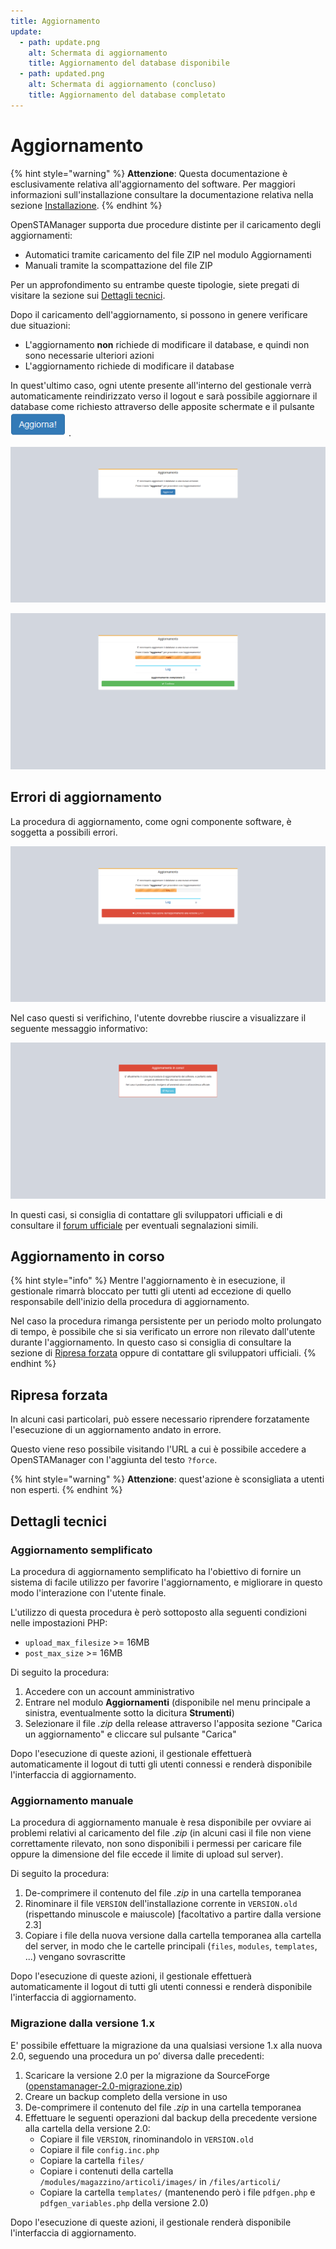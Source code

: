 ```yaml
---
title: Aggiornamento
update:
  - path: update.png
    alt: Schermata di aggiornamento
    title: Aggiornamento del database disponibile
  - path: updated.png
    alt: Schermata di aggiornamento (concluso)
    title: Aggiornamento del database completato
---
```


# Aggiornamento

{% hint style="warning" %}
**Attenzione**: Questa documentazione è esclusivamente relativa all'aggiornamento del software. Per maggiori informazioni sull'installazione consultare la documentazione relativa nella sezione [Installazione](installazione.md).
{% endhint %}

OpenSTAManager supporta due procedure distinte per il caricamento degli aggiornamenti:

* Automatici tramite caricamento del file ZIP nel modulo Aggiornamenti
* Manuali tramite la scompattazione del file ZIP

Per un approfondimento su entrambe queste tipologie, siete pregati di visitare la sezione sui [Dettagli tecnici](aggiornamento.md#dettagli-tecnici).

Dopo il caricamento dell'aggiornamento, si possono in genere verificare due situazioni:

* L'aggiornamento **non** richiede di modificare il database, e quindi non sono necessarie ulteriori azioni
* L'aggiornamento richiede di modificare il database

In quest'ultimo caso, ogni utente presente all'interno del gestionale verrà automaticamente reindirizzato verso il logout e sarà possibile aggiornare il database come richiesto attraverso delle apposite schermate e il pulsante ![](../.gitbook/assets/aggiorna.PNG) .

![Aggiornamento del database disponibile ](../.gitbook/assets/update.png)

![Aggiornamento del database completato ](../.gitbook/assets/updated.png)

## Errori di aggiornamento

La procedura di aggiornamento, come ogni componente software, è soggetta a possibili errori.

![Errore aggiornamento ](../.gitbook/assets/error.png)

Nel caso questi si verifichino, l'utente dovrebbe riuscire a visualizzare il seguente messaggio informativo:

![Errore aggiornamento ](../.gitbook/assets/already-updating.png)

In questi casi, si consiglia di contattare gli sviluppatori ufficiali e di consultare il [forum ufficiale](https://www.openstamanager.com/forum/) per eventuali segnalazioni simili.

## Aggiornamento in corso

{% hint style="info" %}
Mentre l'aggiornamento è in esecuzione, il gestionale rimarrà bloccato per tutti gli utenti ad eccezione di quello responsabile dell'inizio della procedura di aggiornamento.

Nel caso la procedura rimanga persistente per un periodo molto prolungato di tempo, è possibile che si sia verificato un errore non rilevato dall'utente durante l'aggiornamento. In questo caso si consiglia di consultare la sezione di [Ripresa forzata](aggiornamento.md#ripresa-forzata) oppure di contattare gli sviluppatori ufficiali.
{% endhint %}

## Ripresa forzata

In alcuni casi particolari, può essere necessario riprendere forzatamente l'esecuzione di un aggiornamento andato in errore.

Questo viene reso possibile visitando l'URL a cui è possibile accedere a OpenSTAManager con l'aggiunta del testo `?force`.

{% hint style="warning" %}
**Attenzione**: quest'azione è sconsigliata a utenti non esperti.
{% endhint %}

## Dettagli tecnici

### Aggiornamento semplificato

La procedura di aggiornamento semplificato ha l'obiettivo di fornire un sistema di facile utilizzo per favorire l'aggiornamento, e migliorare in questo modo l'interazione con l'utente finale.

L'utilizzo di questa procedura è però sottoposto alla seguenti condizioni nelle impostazioni PHP:

* `upload_max_filesize` &gt;= 16MB
* `post_max_size` &gt;= 16MB

Di seguito la procedura:

1. Accedere con un account amministrativo
2. Entrare nel modulo **Aggiornamenti** \(disponibile nel menu principale a sinistra, eventualmente sotto la dicitura **Strumenti**\)
3. Selezionare il file _.zip_ della release attraverso l'apposita sezione "Carica un aggiornamento" e cliccare sul pulsante "Carica"

Dopo l'esecuzione di queste azioni, il gestionale effettuerà automaticamente il logout di tutti gli utenti connessi e renderà disponibile l'interfaccia di aggiornamento.

### Aggiornamento manuale

La procedura di aggiornamento manuale è resa disponibile per ovviare ai problemi relativi al caricamento del file _.zip_ \(in alcuni casi il file non viene correttamente rilevato, non sono disponibili i permessi per caricare file oppure la dimensione del file eccede il limite di upload sul server\).

Di seguito la procedura:

1. De-comprimere il contenuto del file _.zip_ in una cartella temporanea
2. Rinominare il file `VERSION` dell'installazione corrente in `VERSION.old` \(rispettando minuscole e maiuscole\) \[facoltativo a partire dalla versione 2.3\]
3. Copiare i file della nuova versione dalla cartella temporanea alla cartella del server, in modo che le cartelle principali \(`files`, `modules`, `templates`, ...\) vengano sovrascritte

Dopo l'esecuzione di queste azioni, il gestionale effettuerà automaticamente il logout di tutti gli utenti connessi e renderà disponibile l'interfaccia di aggiornamento.

### Migrazione dalla versione 1.x

E' possibile effettuare la migrazione da una qualsiasi versione 1.x alla nuova 2.0, seguendo una procedura un po’ diversa dalle precedenti:

1. Scaricare la versione 2.0 per la migrazione da SourceForge \([openstamanager-2.0-migrazione.zip](https://sourceforge.net/projects/openstamanager/files/openstamanager/openstamanager-2.x/)\)
2. Creare un backup completo della versione in uso
3. De-comprimere il contenuto del file _.zip_ in una cartella temporanea
4. Effettuare le seguenti operazioni dal backup della precedente versione alla cartella della versione 2.0:
   * Copiare il file `VERSION`, rinominandolo in `VERSION.old`
   * Copiare il file `config.inc.php`
   * Copiare la cartella `files/`
   * Copiare i contenuti della cartella `/modules/magazzino/articoli/images/` in `/files/articoli/`
   * Copiare la cartella `templates/` \(mantenendo però i file `pdfgen.php` e `pdfgen_variables.php` della versione 2.0\)

Dopo l'esecuzione di queste azioni, il gestionale renderà disponibile l'interfaccia di aggiornamento.

